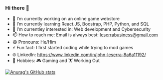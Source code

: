 ### Hi there 👋

- 🔭 I’m currently working on an online game webstore
- 🌱 I’m currently learning React.JS, Boostrap, PHP, Python, and SQL
- 🤔 I’m currentley interested in: Web development and Cybersecurity
- 📫 How to reach me: Email is always best: leserrabusiness@gmail.com
- 😄 Pronouns: He/Him
- ⚡ Fun fact: I first started coding while trying to mod games
- 🌐 LinkedIn: https://www.linkedin.com/in/john-leserra-8a6a11192/
- 📖 Hobbies: 🎮 Gaming and  🏋️ Working Out


[![Anurag's GitHub stats](https://github-readme-stats.vercel.app/api?username=LeserraJ&show_icons=true&theme=radical)](https://github.com/anuraghazra/github-readme-stats)
